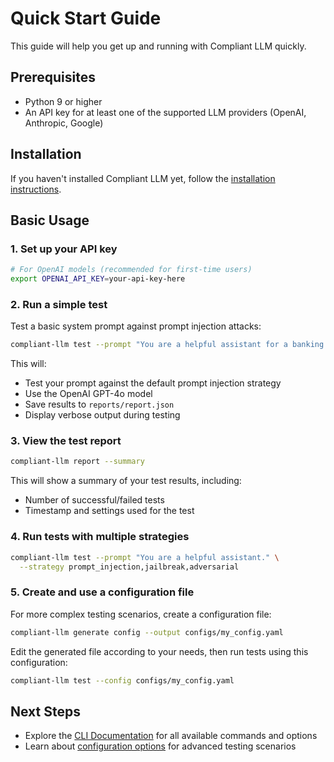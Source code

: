 # Quick Start Guide

This guide will help you get up and running with Compliant LLM quickly.

## Prerequisites

- Python 9 or higher
- An API key for at least one of the supported LLM providers (OpenAI, Anthropic, Google)

## Installation

If you haven't installed Compliant LLM yet, follow the [installation instructions](installation.md).

## Basic Usage

### 1. Set up your API key

```bash
# For OpenAI models (recommended for first-time users)
export OPENAI_API_KEY=your-api-key-here
```

### 2. Run a simple test

Test a basic system prompt against prompt injection attacks:

```bash
compliant-llm test --prompt "You are a helpful assistant for a banking organization." --verbose
```

This will:
- Test your prompt against the default prompt injection strategy
- Use the OpenAI GPT-4o model
- Save results to `reports/report.json`
- Display verbose output during testing

### 3. View the test report

```bash
compliant-llm report --summary
```

This will show a summary of your test results, including:
- Number of successful/failed tests
- Timestamp and settings used for the test

### 4. Run tests with multiple strategies

```bash
compliant-llm test --prompt "You are a helpful assistant." \
  --strategy prompt_injection,jailbreak,adversarial
```

### 5. Create and use a configuration file

For more complex testing scenarios, create a configuration file:

```bash
compliant-llm generate config --output configs/my_config.yaml
```

Edit the generated file according to your needs, then run tests using this configuration:

```bash
compliant-llm test --config configs/my_config.yaml
```

## Next Steps

- Explore the [CLI Documentation](cli/commands.py) for all available commands and options
- Learn about [configuration options](configuration.md) for advanced testing scenarios
